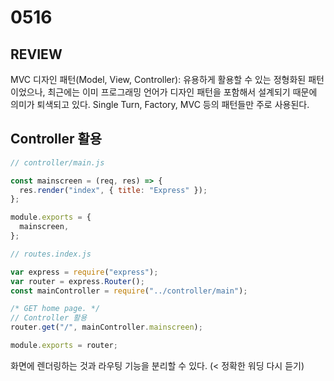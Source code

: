 # 0516

## REVIEW

MVC 디자인 패턴(Model, View, Controller): 유용하게 활용할 수 있는 정형화된 패턴이었으나, 최근에는 이미 프로그래밍 언어가 디자인 패턴을 포함해서 설계되기 때문에 의미가 퇴색되고 있다. Single Turn, Factory, MVC 등의 패턴들만 주로 사용된다.

## Controller 활용

```js
// controller/main.js

const mainscreen = (req, res) => {
  res.render("index", { title: "Express" });
};

module.exports = {
  mainscreen,
};
```

```js
// routes.index.js

var express = require("express");
var router = express.Router();
const mainController = require("../controller/main");

/* GET home page. */
// Controller 활용
router.get("/", mainController.mainscreen);

module.exports = router;
```

화면에 렌더링하는 것과 라우팅 기능을 분리할 수 있다. (< 정확한 워딩 다시 듣기)

##
